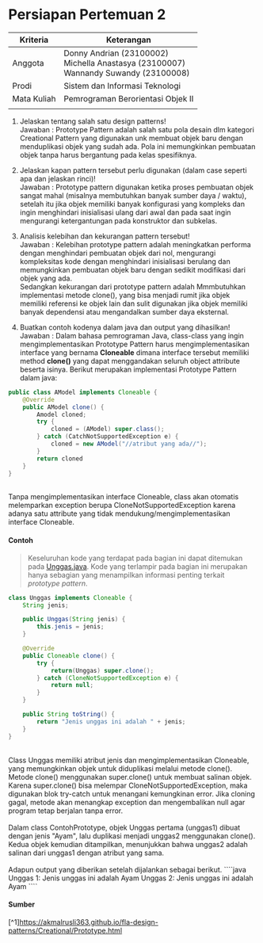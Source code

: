 ﻿# Persiapan Pertemuan 2

| Kriteria | Keterangan |
|--|--|
| Anggota | Donny Andrian       (23100002) <br/>Michella Anastasya  (23100007) <br/>Wannandy Suwandy    (23100008) |
| Prodi | Sistem dan Informasi Teknologi |
| Mata Kuliah | Pemrograman Berorientasi Objek II |
|  |  |

1.  Jelaskan tentang salah satu design patterns!<br/>Jawaban : Prototype Pattern adalah salah satu pola desain dlm kategori Creational Pattern yang digunakan unk membuat objek baru dengan menduplikasi objek yang sudah ada. Pola ini memungkinkan pembuatan objek tanpa harus bergantung pada kelas spesifiknya.

2.  Jelaskan kapan pattern tersebut perlu digunakan (dalam case seperti apa dan jelaskan rinci)!<br/>Jawaban : Prototype pattern digunakan ketika proses pembuatan objek sangat mahal (misalnya membutuhkan banyak sumber daya / waktu), setelah itu jika objek memiliki banyak konfigurasi yang kompleks dan ingin menghindari inisialisasi ulang dari awal dan pada saat ingin mengurangi ketergantungan pada konstruktor dan subkelas.

3.  Analisis kelebihan dan kekurangan pattern tersebut!<br/>Jawaban : Kelebihan prototype pattern adalah meningkatkan performa dengan menghindari pembuatan objek dari nol, mengurangi kompleksitas kode dengan menghindari inisialisasi berulang dan memungkinkan pembuatan objek baru dengan sedikit modifikasi dari objek yang ada. <br/>
Sedangkan kekurangan dari prototype pattern adalah Mmmbutuhkan implementasi metode clone(), yang bisa menjadi rumit jika objek memiliki referensi ke objek lain dan sulit digunakan jika objek memiliki banyak dependensi atau mengandalkan sumber daya eksternal.


4.  Buatkan contoh kodenya dalam java dan output yang dihasilkan!<br/>Jawaban : Dalam bahasa pemrograman Java, class-class yang ingin mengimplementasikan Prototype Pattern harus mengimplementasikan interface yang bernama **Cloneable** dimana interface tersebut memiliki method **clone()** yang dapat menggandakan seluruh object attribute beserta isinya. Berikut merupakan implementasi Prototype Pattern dalam java:<br/>
```java
public class AModel implements Cloneable {
    @Override
    public AModel clone() {
        Amodel cloned;
        try {
            cloned = (AModel) super.class();
        } catch (CatchNotSupportedException e) {
            cloned = new AModel("//atribut yang ada//");
        }
        return cloned
    }
}
```
<br/> 
Tanpa mengimplementasikan interface Cloneable, class akan otomatis melemparkan exception berupa CloneNotSupportedException karena adanya satu attribute yang tidak mendukung/mengimplementasikan interface Cloneable.

#### Contoh
> Keseluruhan kode yang terdapat pada bagian ini dapat ditemukan pada [Unggas.java](Unggas.java). Kode yang terlampir pada bagian ini merupakan hanya sebagian yang menampilkan informasi penting terkait *prototype pattern*.

````java
class Unggas implements Cloneable {
    String jenis;

    public Unggas(String jenis) {
        this.jenis = jenis;
    }

    @Override
    public Cloneable clone() {
        try {
            return(Unggas) super.clone();
        } catch (CloneNotSupportedException e) {
            return null;
        }
    }

    public String toString() {
        return "Jenis unggas ini adalah " + jenis;
    }
}

````
<br/>
Class Unggas memiliki atribut jenis dan mengimplementasikan Cloneable, yang memungkinkan objek untuk diduplikasi melalui metode clone(). Metode clone() menggunakan super.clone() untuk membuat salinan objek. Karena super.clone() bisa melempar CloneNotSupportedException, maka digunakan blok try-catch untuk menangani kemungkinan error. Jika cloning gagal, metode akan menangkap exception dan mengembalikan null agar program tetap berjalan tanpa error.
<br/>
<br/>
Dalam class ContohPrototype, objek Unggas pertama (unggas1) dibuat dengan jenis "Ayam", lalu duplikasi menjadi unggas2 menggunakan clone(). Kedua objek kemudian ditampilkan, menunjukkan bahwa unggas2 adalah salinan dari unggas1 dengan atribut yang sama.
<br/>
<br/>
Adapun output yang diberikan setelah dijalankan sebagai berikut.
````java
Unggas 1: Jenis unggas ini adalah Ayam       
Unggas 2: Jenis unggas ini adalah Ayam
````

#### Sumber
[^1]https://akmalrusli363.github.io/fla-design-patterns/Creational/Prototype.html